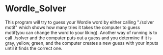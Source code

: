 # Wordle_Solver
This program will try to guess your Wordle word by either calling "./solver motif" which shows how many tries it takes the computer to guess motif(you can change the word to your liking). Another way of running is to call ./solver and the computer puts out a guess and you determine if it is gray, yellow, green, and the computer creates a new guess with your inputs until it finds the correct one.  
